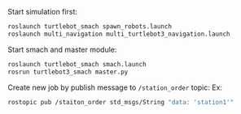 Start simulation first:

```bash
roslaunch turtlebot_smach spawn_robots.launch
roslaunch multi_navigation multi_turtlebot3_navigation.launch
```
Start smach and master module:

```bash
roslaunch turtlebot_smach smach.launch
rosrun turtlebot3_smach master.py
```

Create new job by publish message to `/station_order` topic:
Ex:
```bash
rostopic pub /staiton_order std_msgs/String "data: 'station1'"
```
